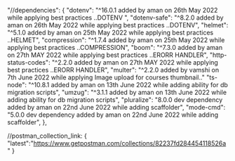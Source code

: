 "//dependencies": {
    "dotenv": "^16.0.1 added by aman on 26th May 2022 while applying best practices ..DOTENV ",
    "dotenv-safe": "^8.2.0 added by aman on 26th May 2022 while applying best practices ..DOTENV",
    "helmet": "^5.1.0 added by aman on 25th May 2022 while applying best practices ..HELMET",
    "compression": "^1.7.4 added by aman on 25th May 2022 while applying best practices ..COMPRESSION",
    "boom": "^7.3.0 added by aman on 27th MAY 2022 while applying best practices ..ERORR HANDLER",
    "http-status-codes": "^2.2.0 added by aman on 27th MAY 2022 while applying best practices ..ERORR HANDLER",
    "multer": "^2.2.0 added by vamshi on 7th June 2022 while applying Image upload for courses thumbnail.."
    "ts-node": "^10.8.1 added by aman on 13th June 2022 while adding ability for db migration scripts",
    "umzug": "^3.1.1 added by aman on 13th June 2022 while adding ability for db migration scripts",
    "pluralize": "8.0.0 dev dependency added by aman on 22nd June 2022 while adding scaffolder",
    "mode-cmd": "5.0.0 dev dependency added by aman on 22nd June 2022 while adding scaffolder",
  },


//postman_collection_link: {
    "latest":"https://www.getpostman.com/collections/82237fd284454118526a"
  } 